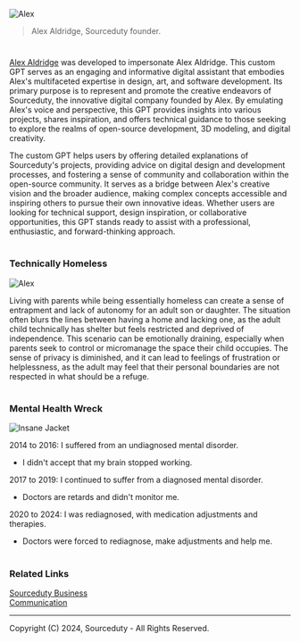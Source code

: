 ![Alex](https://github.com/user-attachments/assets/55f63001-417a-4b47-a7ba-da49777e3e63)

> Alex Aldridge, Sourceduty founder.

#

[Alex Aldridge](https://chatgpt.com/g/g-mdnYSJr20-alex-aldridge) was developed to impersonate Alex Aldridge. This custom GPT serves as an engaging and informative digital assistant that embodies Alex's multifaceted expertise in design, art, and software development. Its primary purpose is to represent and promote the creative endeavors of Sourceduty, the innovative digital company founded by Alex. By emulating Alex's voice and perspective, this GPT provides insights into various projects, shares inspiration, and offers technical guidance to those seeking to explore the realms of open-source development, 3D modeling, and digital creativity.

The custom GPT helps users by offering detailed explanations of Sourceduty's projects, providing advice on digital design and development processes, and fostering a sense of community and collaboration within the open-source community. It serves as a bridge between Alex's creative vision and the broader audience, making complex concepts accessible and inspiring others to pursue their own innovative ideas. Whether users are looking for technical support, design inspiration, or collaborative opportunities, this GPT stands ready to assist with a professional, enthusiastic, and forward-thinking approach.

#
### Technically Homeless

![Alex](https://github.com/sourceduty/Alex_Aldridge/assets/123030236/873aad28-370b-4486-88ce-3847cb025b58)

Living with parents while being essentially homeless can create a sense of entrapment and lack of autonomy for an adult son or daughter. The situation often blurs the lines between having a home and lacking one, as the adult child technically has shelter but feels restricted and deprived of independence. This scenario can be emotionally draining, especially when parents seek to control or micromanage the space their child occupies. The sense of privacy is diminished, and it can lead to feelings of frustration or helplessness, as the adult may feel that their personal boundaries are not respected in what should be a refuge.

#
### Mental Health Wreck

![Insane Jacket](https://github.com/user-attachments/assets/581397c0-05b0-4651-b811-617c78a991c4)

2014 to 2016: I suffered from an undiagnosed mental disorder.
- I didn't accept that my brain stopped working.
  
2017 to 2019: I continued to suffer from a diagnosed mental disorder.
- Doctors are retards and didn't monitor me.
  
2020 to 2024: I was rediagnosed, with medication adjustments and therapies.
- Doctors were forced to rediagnose, make adjustments and help me.

#
### Related Links

[Sourceduty Business](https://github.com/sourceduty/Sourceduty_Business)
<br>
[Communication](https://github.com/sourceduty/Communication)

***
Copyright (C) 2024, Sourceduty - All Rights Reserved.

